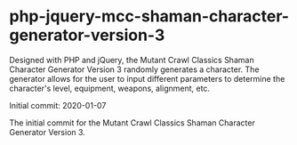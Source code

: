 # php-jquery-mcc-shaman-character-generator-version-3
Designed with PHP and jQuery, the Mutant Crawl Classics Shaman Character Generator Version 3 randomly generates a character. The generator allows for the user to input different parameters to determine the character's level, equipment, weapons, alignment, etc.

Initial commit: 2020-01-07


The initial commit for the Mutant Crawl Classics Shaman Character Generator Version 3.

